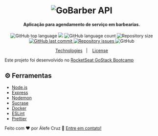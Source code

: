 <h1 align="center">
    <img alt="GoBarber API"
    src="https://res.cloudinary.com/alefecrz/image/upload/c_scale,w_364/v1583951059/gobarber-logo_001_q3vwgl.png" />
    <br>
</h1>

<h4 align="center">
 Aplicação para agendamento de serviço em barbearias.
</h4>
<p align="center">
  <img alt="GitHub top language" src="https://img.shields.io/github/languages/top/alefecrz/gobarber-api.svg">
  <a href="https://www.codacy.com/manual/alefecrz/gobarber-api?utm_source=github.com&amp;utm_medium=referral&amp;utm_content=alefecrz/gobarber-api&amp;utm_campaign=Badge_Grade"><img src="https://api.codacy.com/project/badge/Grade/dc91a79332014da0821fabba5304692f"/></a>
  <img alt="GitHub language count" src="https://img.shields.io/github/languages/count/alefecrz/gobarber-api.svg">
  <img alt="Repository size" src="https://img.shields.io/github/repo-size/alefecrz/gobarber-api.svg">
  <a href="https://github.com/alefecrz/gobarber-api/commits/master">
    <img alt="GitHub last commit" src="https://img.shields.io/github/last-commit/alefecrz/gobarber-api.svg">
  </a>
  <a href="https://github.com/alefecrz/gobarber-api/issues">
    <img alt="Repository issues" src="https://img.shields.io/github/issues/alefecrz/gobarber-api.svg">
  </a>
  <img alt="GitHub" src="https://img.shields.io/github/license/alefecrz/gobarber-api.svg">
</p>

<p align="center">
  <a href="#rocket-technologies">Technologies</a>&nbsp;&nbsp;&nbsp;|&nbsp;&nbsp;&nbsp;
  <a href="#memo-license">License</a>
</p>

Este projeto foi desenvolvido no [RocketSeat GoStack Bootcamp](https://rocketseat.com.br/bootcamp)

## ⚙️ Ferramentas

- [Node.js][nodejs]
- [Express][express]
- [Nodemon][nodemon]
- [Sucrase][sucrase]
- [Docker][docker]
- [ESLint][eslint]
- [Prettier][prettier]

Feito com ♥ por Álefe Cruz :wave: [Entre em contato!](https://www.alefecruz.com.br/)

[nodejs]:https://nodejs.org/
[express]:https://nodejs.org/
[nodemon]:https://nodemon.io/
[sucrase]:https://sucrase.io/
[docker]:https://www.docker.com/
[eslint]:https://eslint.org/
[prettier]:https://prettier.io/
